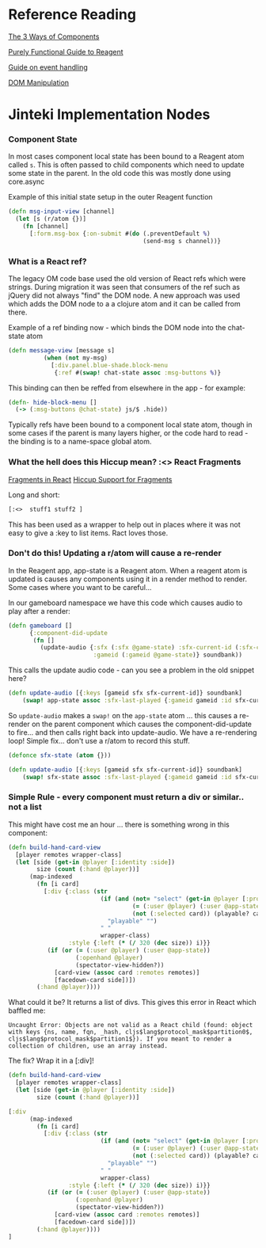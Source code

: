 # Reference Reading
[The 3 Ways of Components](https://github.com/reagent-project/reagent/blob/master/docs/CreatingReagentComponents.md)

[Purely Functional Guide to Reagent](https://purelyfunctional.tv/guide/reagent/)

[Guide on event handling](https://purelyfunctional.tv/guide/reagent/#events)

[DOM Manipulation](https://presumably.de/reagent-mysteries-part-3-manipulating-the-dom.html)

# Jinteki Implementation Nodes

### Component State
In most cases component local state has been bound to a Reagent atom called `s`.  This is often passed to child components which need to update some state in the parent.  In the old code this was mostly done using core.async

Example of this initial state setup in the outer Reagent function
```clojure
(defn msg-input-view [channel]
  (let [s (r/atom {})]
    (fn [channel]
      [:form.msg-box {:on-submit #(do (.preventDefault %)
                                      (send-msg s channel))}
```

### What is a React ref?
The legacy OM code base used the old version of React refs which were strings.  During migration it was seen that consumers of the ref such as jQuery did not always "find" the DOM node.  A new approach was used which adds the DOM node to a a clojure atom and it can be called from there.  

Example of a ref binding now - which binds the DOM node into the chat-state atom
```clojure
(defn message-view [message s]
          (when (not my-msg)
            [:div.panel.blue-shade.block-menu
             {:ref #(swap! chat-state assoc :msg-buttons %)}

```
This binding can then be reffed from elsewhere in the app - for example:
```clojure
(defn- hide-block-menu []
  (-> (:msg-buttons @chat-state) js/$ .hide))
```

Typically refs have been bound to a component local state atom, though in some cases if the parent is many layers higher, or the code hard to read - the binding is to a name-space global atom.

### What the hell does this Hiccup mean? :<>    React Fragments
[Fragments in React](https://reactjs.org/blog/2017/11/28/react-v16.2.0-fragment-support.html)
[Hiccup Support for Fragments](https://github.com/reagent-project/reagent/commit/87b61475e20fb31735ffc03e77eaf78f692879d9)

Long and short: 
``` clojure 
[:<>  stuff1 stuff2 ]
```

This has been used as a wrapper to help out in places where it was not easy to give a :key to list items.  Ract loves those. 

### Don't do this! Updating a r/atom will cause a re-render
In the Reagent app, app-state is a Reagent atom.  When a reagent atom is updated is causes any components using it in a render method to render.  Some cases where you want to be careful...

In our gameboard namespace we have this code which causes audio to play after a render:
```clojure
(defn gameboard []
      {:component-did-update
       (fn []
         (update-audio {:sfx (:sfx @game-state) :sfx-current-id (:sfx-current-id @game-state)
                        :gameid (:gameid @game-state)} soundbank))
```

This calls the update audio code - can you see a problem in the old snippet here?
```clojure
(defn update-audio [{:keys [gameid sfx sfx-current-id]} soundbank]
    (swap! app-state assoc :sfx-last-played {:gameid gameid :id sfx-current-id}))))
```

So `update-audio` makes a `swap!` on the `app-state` atom ... this causes a re-render on the parent component which causes the component-did-update to fire... and then calls right back into update-audio.  We have a re-rendering loop!  Simple fix... don't use a r/atom to record this stuff.
```clojure
(defonce sfx-state (atom {}))

(defn update-audio [{:keys [gameid sfx sfx-current-id]} soundbank]
    (swap! sfx-state assoc :sfx-last-played {:gameid gameid :id sfx-current-id}))))
```

### Simple Rule - every component must return a div or similar.. not a list
This might have cost me an hour ... there is something wrong in this component:
```clojure
(defn build-hand-card-view
  [player remotes wrapper-class]
  (let [side (get-in @player [:identity :side])
        size (count (:hand @player))]
      (map-indexed
        (fn [i card]
          [:div {:class (str
                          (if (and (not= "select" (get-in @player [:prompt 0 :prompt-type]))
                                   (= (:user @player) (:user @app-state))
                                   (not (:selected card)) (playable? card))
                            "playable" "")
                          " "
                          wrapper-class)
                 :style {:left (* (/ 320 (dec size)) i)}}
           (if (or (= (:user @player) (:user @app-state))
                   (:openhand @player)
                   (spectator-view-hidden?))
             [card-view (assoc card :remotes remotes)]
             [facedown-card side])])
        (:hand @player))))
```

What could it be?  It returns a list of divs.  This gives this error in React which baffled me:
```
Uncaught Error: Objects are not valid as a React child (found: object with keys {ns, name, fqn, _hash, cljs$lang$protocol_mask$partition0$, cljs$lang$protocol_mask$partition1$}). If you meant to render a collection of children, use an array instead.
```

The fix?  Wrap it in a [:div]!
```clojure
(defn build-hand-card-view
  [player remotes wrapper-class]
  (let [side (get-in @player [:identity :side])
        size (count (:hand @player))]

[:div
      (map-indexed
        (fn [i card]
          [:div {:class (str
                          (if (and (not= "select" (get-in @player [:prompt 0 :prompt-type]))
                                   (= (:user @player) (:user @app-state))
                                   (not (:selected card)) (playable? card))
                            "playable" "")
                          " "
                          wrapper-class)
                 :style {:left (* (/ 320 (dec size)) i)}}
           (if (or (= (:user @player) (:user @app-state))
                   (:openhand @player)
                   (spectator-view-hidden?))
             [card-view (assoc card :remotes remotes)]
             [facedown-card side])])
        (:hand @player))))
]
```
